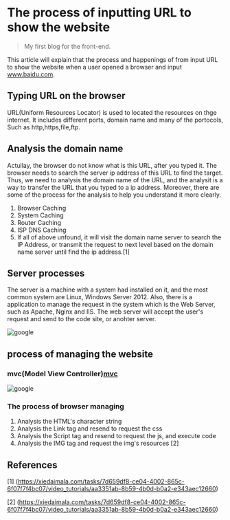 # The process of inputting URL to show the website

>My first blog for the front-end.

This article will explain that the process and happenings of from input URL to show the website when a user opened a browser and input www.baidu.com.

## Typing URL on the browser

URL(Uniform Resources Locator) is used to located the resources on thge internet. It includes different ports, domain name and many of the portocols, Such as http,https,file,ftp.

## Analysis the domain name

Actullay, the browser do not know what is this URL, after you typed it. The browser needs to search the server ip address of this URL to find the target. Thus, we need to analysis the domain name of the URL, and the analysit is a way to transfer the URL that you typed to a ip address. Moreover, there are some of the process for the analysis to help you understand it more clearly.

1. Browser Caching
2. System Caching
3. Router Caching
4. ISP DNS Caching
5. If all of above unfound, it will visit the domain name server to search the IP Address, or transmit the request to next level based on the domain name server until find the ip address.[1]

## Server processes

The server is a machine with a system had installed on it, and the most common system are Linux, Windows Server 2012. Also, there is a application to manage the request in the system which is the Web Server, such as Apache, Nginx and IIS. The web server will accept the user's request and send to the code site, or anohter server.

![google](https://www.google.com/url?sa=i&source=images&cd=&ved=2ahUKEwj3pPvClfviAhWQMd4KHdMhC1wQjRx6BAgBEAU&url=https%3A%2F%2Fen.wikipedia.org%2Fwiki%2FClient%25E2%2580%2593server_model&psig=AOvVaw2QwR-MpQhnxyvqZQdUeTUl&ust=1561226863729710)

## process of managing the website

### **mvc(Model View Controller)**[mvc](https://en.wikipedia.org/wiki/Model%E2%80%93view%E2%80%93controller)

![google](https://www.google.com/url?sa=i&source=images&cd=&ved=2ahUKEwj0wbqAlvviAhUNIIgKHUe_AtsQjRx6BAgBEAU&url=http%3A%2F%2Fthomasbartsch.net%2Fhow-asp-net-mvc-works%2F&psig=AOvVaw1E3qKvIo7O3rcHnPXLqgOz&ust=1561226926221687)

### The process of browser managing
1. Analysis the HTML's character string
2. Analysis the Link tag and resend to request the css
3. Analysis the Script tag and resend to request the js, and execute code
4. Analysis the IMG tag and request the img's resources [2]


## References

[1] (https://xiedaimala.com/tasks/7d659df8-ce04-4002-865c-6f07f7f4bc07/video_tutorials/aa3351ab-8b59-4b0d-b0a2-e343aec12660)

[2] (https://xiedaimala.com/tasks/7d659df8-ce04-4002-865c-6f07f7f4bc07/video_tutorials/aa3351ab-8b59-4b0d-b0a2-e343aec12660)
